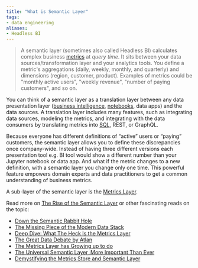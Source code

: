 ```yaml
---
title: "What is Semantic Layer"
tags:
- data engineering
aliases:
- Headless BI
---
```


> A semantic layer (sometimes also called Headless BI) calculates complex business [metrics](term/metric.md) at *query time*. It sits between your data sources/transformation layer and your analytics tools. You define a metric's aggregations (daily, weekly, monthly, and quarterly) and dimensions (region, customer, product). Examples of metrics could be "monthly active users", "weekly revenue", "number of paying customers", and so on.

You can think of a semantic layer as a translation layer between any data presentation layer ([business intelligence](term/business%20intelligence.md), [notebooks](term/notebooks.md), data apps) and the data sources. A translation layer includes many features, such as integrating data sources, modeling the metrics, and integrating with the data consumers by translating metrics into [SQL](term/sql.md), REST, or GraphQL.

Because everyone has different definitions of “active” users or “paying” customers, the semantic layer allows you to define these discrepancies once company-wide. Instead of having three different versions each presentation tool e.g. BI tool would show a different number than your Jupyter notebook or data app. And what if the metric changes to a new definition, with a semantic layer you change only one time. This powerful feature empowers domain experts and data practitioners to get a common understanding of business metrics.

A sub-layer of the semantic layer is the [Metrics Layer](term/metrics%20layer.md). 

Read more on [The Rise of the Semantic Layer]() or other fascinating reads on the topic:
-   [Down the Semantic Rabbit Hole](https://jpmonteiro.substack.com/p/down-the-semantic-rabbit-hole)
-   [The Missing Piece of the Modern Data Stack](https://benn.substack.com/p/metrics-layer) 
-   [Deep Dive: What The Heck Is the Metrics Layer](https://pedram.substack.com/p/what-is-the-metrics-layer)
-   [The Great Data Debate by Atlan](https://atlan.com/great-data-debate/)
-   [The Metrics Layer has Growing up to do](https://prakasha.substack.com/p/the-metrics-layer-has-growing-up)
-   [The Universal Semantic Layer, More Important Than Ever](https://www.atscale.com/blog/what-is-a-universal-semantic-layer-why-would-you-want-one/)
-   [Demystifying the Metrics Store and Semantic Layer](https://thenewstack.io/demystifying-the-metrics-store-and-semantic-layer/)